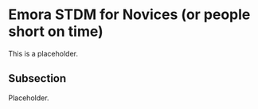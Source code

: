
# Emora STDM for Novices (or people short on time)

This is a placeholder.

## Subsection

Placeholder.
